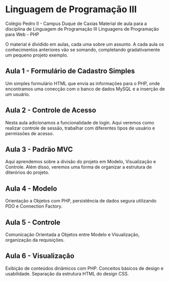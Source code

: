 # Linguagem de Programação III

Colégio Pedro II - Campus Duque de Caxias
Material de aula para a disciplina de Linguagem de Programação III
Linguagens de Programação para Web - PHP

O material é dividido em aulas, cada uma sobre um assunto. A cada aula os conhecimentos anteriores vão se somando, completando gradativamente um pequeno projeto exemplo.

## Aula 1 - Formulário de Cadastro Simples

Um simples formulário HTML que envia as informações para o PHP, onde encontramos uma conecção com o banco de dados MySQL e a inserção de um usuário.

## Aula 2 - Controle de Acesso

Nesta aula adicionamos a funcionalidade de login. Aqui veremos como realizar controle de sessão, trabalhar com diferentes tipos de usuário e permissões de acesso.

## Aula 3 - Padrão MVC

Aqui aprendemos sobre a divisão do projeto em Modelo, Visualização e Controle. Além disso, veremos uma forma de organizar a estrutura de diterórios do projeto.

## Aula 4 - Modelo

Orientação a Objetos com PHP, persistência de dados segura utilizando PDO e Connection Factory.

## Aula 5 - Controle

Comunicação Orientada a Objetos entre Modelo e Visualização, organização da requisições.

## Aula 6 - Visualização

Exibição de conteúdos dinâmicos com PHP. Conceitos básicos de design e usabilidade. Separação da estrutura HTML do design CSS.
